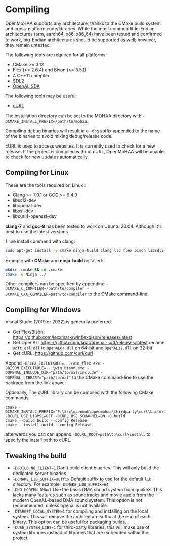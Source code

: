# Compiling

OpenMoHAA supports any architecture, thanks to the CMake build system and cross-platform code/libraries. While the most common little-Endian architectures (arm, aarch64, x86, x86_64) have been tested and confirmed to work, big-Endian architectures should be supported as well; however, they remain untested.

The following tools are required for all platforms:
- CMake >= 3.12
- Flex (>= 2.6.4) and Bison (>= 3.5.1)
- A C++11 compiler
- [SDL2](https://github.com/libsdl-org/SDL/tree/SDL2)
- [OpenAL SDK](https://github.com/kcat/openal-soft)

The following tools may be useful:
- [cURL](https://github.com/curl/curl)

The installation directory can be set to the MOHAA directory with `-DCMAKE_INSTALL_PREFIX=/path/to/mohaa`.

Compiling debug binaries will result in a `-dbg` suffix appended to the name of the binaries to avoid mixing debug/release code.

cURL is used to access websites. It is currently used to check for a new release. If the project is compiled without cURL, OpenMoHAA will be unable to check for new updates automatically.

## Compiling for Linux

These are the tools required on Linux :
- Clang >= 7.0.1 or GCC >= 9.4.0
- libsdl2-dev
- libopenal-dev
- libssl-dev
- libcurl4-openssl-dev

**clang-7** and **gcc-9** has been tested to work on Ubuntu 20.04. Although it's best to use the latest versions.

1 line install command with clang:
```sh
sudo apt-get install -y cmake ninja-build clang lld flex bison libsdl2-dev libopenal-dev libcurl4-openssl-dev
```

Example with **CMake** and **ninja-build** installed:
```sh
mkdir .cmake && cd .cmake
cmake -G Ninja ../
```

Other compilers can be specified by appending `-DCMAKE_C_COMPILER=/path/to/compiler -DCMAKE_CXX_COMPILER=path/to/compiler` to the CMake command-line.

## Compiling for Windows

Visual Studio (2019 or 2022) is generally preferred.

- Get Flex/Bison: https://github.com/lexxmark/winflexbison/releases/latest
- Get OpenAL: https://github.com/kcat/openal-soft/releases/latest rename `soft_oal.dll` to `OpenAL64.dll` on 64-bit and `OpenAL32.dll` on 32-bit
- Get cURL: https://github.com/curl/curl

Append `-DFLEX_EXECUTABLE=...\win_flex.exe -DBISON_EXECUTABLE=...\win_bison.exe -DOPENAL_INCLUDE_DIR="path/to/oal/include" -DOPENAL_LIBRARY="path/to/oal"` to the CMake command-line to use the package from the link above.

Optionally, The cURL library can be compiled with the following CMake commands:
```
cmake -DCMAKE_INSTALL_PREFIX="E:\Src\openmoh\openmohaa\thirdparty\curl\build\install" -DCURL_USE_LIBPSL=OFF -DCURL_USE_SCHANNEL=ON -B build
cmake --build build --config Release
cmake --install build --config Release
```

afterwards you can can append `-DCURL_ROOT=path\to\curl\install` to specify the install path to cURL.

## Tweaking the build

- `-DBUILD_NO_CLIENT=1` Don't build client binaries. This will only build the dedicated server binaries.
- `-DCMAKE_LIB_SUFFIX=suffix` Default suffix to use for the default `lib` directory. For example `-DCMAKE_LIB_SUFFIX=64`
- `-DNO_MODERN_DMA=1` Use the basic DMA sound system from quake3. This lacks many features such as soundtracks and movie audio from the modern OpenAL-based DMA sound system. This option is not recommended, unless openal is not available.
- `-DTARGET_LOCAL_SYSTEM=1` for compiling and installing on the local system. This will remove the architecture suffix at the end of each binary. This option can be useful for packaging builds.
- `-DUSE_SYSTEM_LIBS=1` for third-party libraries, this will make use of system libraries instead of libraries that are embedded within the project.